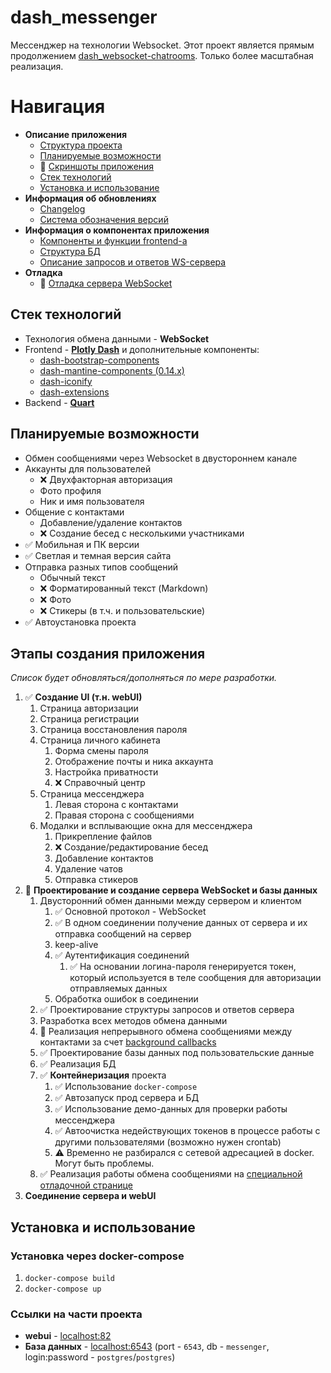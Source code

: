 # dash_messenger
Мессенджер на технологии Websocket.
Этот проект является прямым продолжением [dash_websocket-chatrooms](https://github.com/MichaelODeli/dash_websocket-chatrooms). Только более масштабная реализация.

# Навигация
- **Описание приложения**
    - [Cтруктура проекта](#этапы-создания-приложения)
    - [Планируемые возможности](#планируемые-возможности)
    - 🔄️ [Скриншоты приложения](/docs/SCREENSHOTS.md)
    - [Стек технологий](#стек-технологий)
    - [Установка и использование](#установка-и-использование)
- **Информация об обновлениях**
    - [Changelog](CHANGELOG.md)
    - [Система обозначения версий](/docs/VERSIONS.md)
- **Информация о компонентах приложения**
    - [Компоненты и функции frontend-а](/docs/COMPONENTS.md)
    - [Структура БД](/docs/DB_REFERENCE.md)
    - [Описание запросов и ответов WS-сервера](/docs/WS_SERVER_REFERENCE.md)
- **Отладка**
    - 🔄️ [Отладка сервера WebSocket](/server/ws_server/ws_server_tests.py)

## Стек технологий
- Технология обмена данными - **WebSocket**
- Frontend - [**Plotly Dash**](https://dash.plotly.com/) и дополнительные компоненты:
    - [dash-bootstrap-components](https://dash-bootstrap-components.opensource.faculty.ai/)
    - [dash-mantine-components (0.14.x)](https://www.dash-mantine-components.com/)
    - [dash-iconify](https://www.dash-mantine-components.com/dash-iconify)
    - [dash-extensions](https://www.dash-extensions.com/)
- Backend - [**Quart**](https://quart.palletsprojects.com/)

## Планируемые возможности
- Обмен сообщениями через Websocket в двустороннем канале
- Аккаунты для пользователей
    - ❌ Двухфакторная авторизация
    - Фото профиля
    - Ник и имя пользователя
- Общение с контактами
    - Добавление/удаление контактов
    - ❌ Создание бесед с несколькими участниками
- ✅ Мобильная и ПК версии
- ✅ Светлая и темная версия сайта
- Отправка разных типов сообщений
    - Обычный текст
    - ❌ Форматированный текст (Markdown)
    - ❌ Фото
    - ❌ Стикеры (в т.ч. и пользовательские)
- ✅ Автоустановка проекта

## Этапы создания приложения
*Список будет обновляться/дополняться по мере разработки.*
1. ✅ **Создание UI (т.н. webUI)**
    1. Страница авторизации
    1. Страница регистрации
    1. Страница восстановления пароля
    1. Страница личного кабинета
        1. Форма смены пароля
        1. Отображение почты и ника аккаунта
        1. Настройка приватности
        1. ❌ Справочный центр
    1. Страница мессенджера
        1. Левая сторона с контактами
        1. Правая сторона с сообщениями
    1. Модалки и всплывающие окна для мессенджера
        1. Прикрепление файлов
        1. ❌ Создание/редактирование бесед
        1. Добавление контактов
        1. Удаление чатов
        1. Отправка стикеров
1. 🔄️ **Проектирование и создание сервера WebSocket и базы данных**
    1. Двусторонний обмен данными между сервером и клиентом 
        1. ✅ Основной протокол - WebSocket
        1. ✅ В одном соединении получение данных от сервера и их отправка сообщений на сервер
        1. keep-alive
        1. ✅ Аутентификация соединений
            1. ✅ На основании логина-пароля генерируется токен, который используется в теле сообщения для авторизации отправляемых данных
        1. Обработка ошибок в соединении
    1. ✅ Проектирование структуры запросов и ответов сервера
    1. Разработка всех методов обмена данными
    1. 🤔 Реализация непрерывного обмена сообщениями между контактами за счет [background callbacks](https://dash.plotly.com/background-callbacks)
    1. ✅ Проектирование базы данных под пользовательские данные
    1. ✅ Реализация БД
    1. ✅ **Контейнеризация** проекта
        1. ✅ Использование `docker-compose`
        1. ✅ Автозапуск прод сервера и БД
        1. ✅ Использование демо-данных для проверки работы мессенджера
        1. ✅ Автоочистка недействующих токенов в процессе работы с другими пользователями (возможно нужен crontab)
        1. ⚠️ Временно не разбирался с сетевой адресацией в docker. Могут быть проблемы.
    1. ✅ Реализация работы обмена сообщениями на [специальной отладочной странице](/server/ws_server/ws_server_tests.py)
1. **Соединение сервера и webUI**

## Установка и использование
### Установка через docker-compose
1. `docker-compose build`
1. `docker-compose up`
### Ссылки на части проекта
- **webui** - [localhost:82](http://localhost:82)
- **База данных** - [localhost:6543](postgresql://postgres:postgres@localhost:6543/messenger) (port - `6543`, db - `messenger`, login:password - `postgres`/`postgres`)